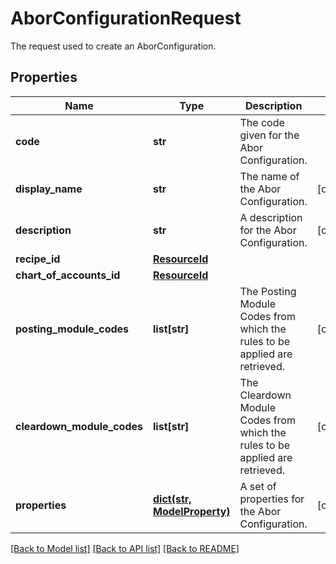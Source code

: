 # AborConfigurationRequest

The request used to create an AborConfiguration.

## Properties
Name | Type | Description | Notes
------------ | ------------- | ------------- | -------------
**code** | **str** | The code given for the Abor Configuration. | 
**display_name** | **str** | The name of the Abor Configuration. | [optional] 
**description** | **str** | A description for the Abor Configuration. | [optional] 
**recipe_id** | [**ResourceId**](ResourceId.md) |  | 
**chart_of_accounts_id** | [**ResourceId**](ResourceId.md) |  | 
**posting_module_codes** | **list[str]** | The Posting Module Codes from which the rules to be applied are retrieved. | [optional] 
**cleardown_module_codes** | **list[str]** | The Cleardown Module Codes from which the rules to be applied are retrieved. | [optional] 
**properties** | [**dict(str, ModelProperty)**](ModelProperty.md) | A set of properties for the Abor Configuration. | [optional] 

[[Back to Model list]](../README.md#documentation-for-models) [[Back to API list]](../README.md#documentation-for-api-endpoints) [[Back to README]](../README.md)


